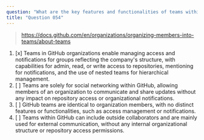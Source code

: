 ```yaml
---
question: "What are the key features and functionalities of teams within a GitHub organization?"
title: "Question 054"
---
```


> https://docs.github.com/en/organizations/organizing-members-into-teams/about-teams
1. [x] Teams in GitHub organizations enable managing access and notifications for groups reflecting the company's structure, with capabilities for admin, read, or write access to repositories, mentioning for notifications, and the use of nested teams for hierarchical management.
1. [ ] Teams are solely for social networking within GitHub, allowing members of an organization to communicate and share updates without any impact on repository access or organizational notifications.
1. [ ] GitHub teams are identical to organization members, with no distinct features or functionalities, such as access management or notifications.
1. [ ] Teams within GitHub can include outside collaborators and are mainly used for external communication, without any internal organizational structure or repository access permissions.
